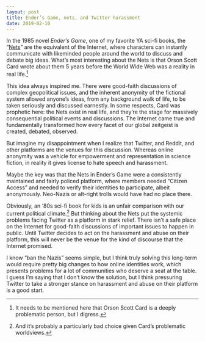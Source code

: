 ```yaml
---
layout: post
title: Ender’s Game, nets, and Twitter harassment
date: 2019-02-10
---
```

In the 1985 novel *Ender’s Game*, one of my favorite YA sci-fi books, the “[Nets](https://enderverse.fandom.com/wiki/Nets)” are the equivalent of the Internet, where characters can instantly communicate with likeminded people around the world to discuss and debate big ideas. What’s most interesting about the Nets is that Orson Scott Card wrote about them 5 years before the World Wide Web was a reality in real life.[^1]

This idea always inspired me. There were good-faith discussions of complex geopolitical issues, and the inherent anonymity of the fictional system allowed anyone’s ideas, from any background walk of life, to be taken seriously and discussed earnestly. In some respects, Card was prophetic here: the Nets exist in real life, and they’re the stage for massively consequential political events and discussions. The Internet came true and fundamentally transformed how every facet of our global zeitgeist is created, debated, observed.

But imagine my disappointment when I realize that Twitter, and Reddit, and other platforms are the venues for this discussion. Whereas online anonymity was a vehicle for empowerment and representation in science fiction, in reality it gives license to hate speech and harassment.

Maybe the key was that the Nets in Ender’s Game were a consistently maintained and fairly policed platform, where members needed “Citizen Access” and needed to verify their identities to participate, albeit anonymously. Neo-Nazis or alt-right trolls would have had no place there.

Obviously, an ‘80s sci-fi book for kids is an unfair comparison with our current political climate.[^2] But thinking about the Nets put the systemic problems facing Twitter as a platform in stark relief. There isn’t a safe place on the Internet for good-faith discussions of important issues to happen in public. Until Twitter decides to act on the harassment and abuse on their platform, this will never be the venue for the kind of discourse that the Internet promised.

I know “ban the Nazis” seems simple, but I think truly solving this long-term would require pretty big changes to how online identities work, which presents problems for a lot of communities who deserve a seat at the table. I guess I’m saying that I don’t know the solution, but I think pressuring Twitter to take a stronger stance on harassment and abuse on their platform is a good start.

[^1]: It needs to be mentioned here that Orson Scott Card is a deeply problematic person, but I digress.
[^2]: And it’s probably a particularly bad choice given Card’s problematic worldviews.